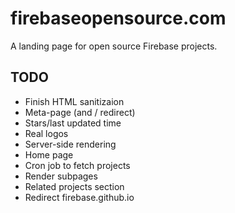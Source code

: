 # firebaseopensource.com

A landing page for open source Firebase projects.

## TODO

  * Finish HTML sanitizaion
  * Meta-page (and / redirect)
  * Stars/last updated time
  * Real logos
  * Server-side rendering
  * Home page
  * Cron job to fetch projects
  * Render subpages
  * Related projects section
  * Redirect firebase.github.io